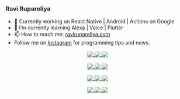 ### Ravi Rupareliya

- 🔭 Currently working on React Native | Android | Actions on Google
- 🌱 I’m currently learning Alexa | Voice | Flutter
- 📫 How to reach me: [ravirupareliya.com](https://ravirupareliya.com)
- Follow me on [Instagram](https://www.instagram.com/ravi.rupareliya/) for programming tips and news.

<a href="https://www.instagram.com/ravi.rupareliya/" target="_blank">
<!-- insta-feed:START-->
<p align="center">
<img align="center" src=https://scontent-iad3-1.cdninstagram.com/v/t51.2885-15/e35/s150x150/122425343_1572645589603046_1626634953961554534_n.jpg?_nc_ht=scontent-iad3-1.cdninstagram.com&_nc_cat=102&_nc_ohc=vk7FNm5FgSMAX9y3CRU&_nc_tp=15&oh=92c96fdb590198af2ba2e670a22f9a9c&oe=5FD3D1C1 />
<img align="center" src=https://scontent-iad3-1.cdninstagram.com/v/t51.2885-15/e35/s150x150/119738360_171946631175661_8308691936849414239_n.jpg?_nc_ht=scontent-iad3-1.cdninstagram.com&_nc_cat=101&_nc_ohc=j9NlAC5O1zYAX-jbLT6&_nc_tp=15&oh=e8b4021312f621a06edd9b6eae70d38b&oe=5FD2CDDD />
<img align="center" src=https://scontent-iad3-1.cdninstagram.com/v/t51.2885-15/e35/s150x150/119471335_3325605627530848_5783608158621298966_n.jpg?_nc_ht=scontent-iad3-1.cdninstagram.com&_nc_cat=104&_nc_ohc=clKEXOOkw-gAX8xtqHd&_nc_tp=15&oh=df9f020801606379d95a3b2959263225&oe=5FD34A81 />
</p>
<p align="center">
<img align="center" src=https://scontent-iad3-1.cdninstagram.com/v/t51.2885-15/e35/s150x150/118735524_155532192843864_2438830621806811548_n.jpg?_nc_ht=scontent-iad3-1.cdninstagram.com&_nc_cat=100&_nc_ohc=RZBYH2UwgDoAX8QWEIr&_nc_tp=15&oh=d0d599830b8fad47b1a8e9f7d49fb5bf&oe=5FD50B6E />
<img align="center" src=https://scontent-iad3-1.cdninstagram.com/v/t51.2885-15/e35/s150x150/118358282_793232521422249_4194198869826492121_n.jpg?_nc_ht=scontent-iad3-1.cdninstagram.com&_nc_cat=109&_nc_ohc=cu70LtAXs5EAX_jGLom&_nc_tp=15&oh=6948e892da32ae3353b75a05545a7e44&oe=5FD3DC3C />
<img align="center" src=https://scontent-iad3-1.cdninstagram.com/v/t51.2885-15/e35/s150x150/118083536_653646245259286_4437462516989252087_n.jpg?_nc_ht=scontent-iad3-1.cdninstagram.com&_nc_cat=110&_nc_ohc=2GLO0kAXG2sAX-3POQq&_nc_tp=15&oh=17dc8b06efd1612ecd080ec19acc63cf&oe=5FD44BDC />
</p>
<p align="center">
<img align="center" src=https://scontent-iad3-1.cdninstagram.com/v/t51.2885-15/e35/s150x150/118175330_604822603490734_6882222491011634628_n.jpg?_nc_ht=scontent-iad3-1.cdninstagram.com&_nc_cat=110&_nc_ohc=Qk4apbj0LNAAX_RbZal&_nc_tp=15&oh=a6844131ba49974dc6175d74cc6222e1&oe=5FD280F7 />
<img align="center" src=https://scontent-iad3-1.cdninstagram.com/v/t51.2885-15/e35/s150x150/117801930_118850686597100_8281062695853943386_n.jpg?_nc_ht=scontent-iad3-1.cdninstagram.com&_nc_cat=108&_nc_ohc=fiF5B3aI8lQAX97hWGi&_nc_tp=15&oh=c4749a9a3cecd33bcc9e1af3fe571000&oe=5FD2F2C0 />
<img align="center" src=https://scontent-iad3-1.cdninstagram.com/v/t51.2885-15/e35/s150x150/117867292_2771207523148452_3241414180657952736_n.jpg?_nc_ht=scontent-iad3-1.cdninstagram.com&_nc_cat=100&_nc_ohc=r8amIjKFg8MAX946lv_&_nc_tp=15&oh=71466e7331ce2399b84a1f00a527058b&oe=5FD28B21 />
</p>
<p align="center">
<img align="center" src=https://scontent-iad3-1.cdninstagram.com/v/t51.2885-15/e35/s150x150/117931678_793632161399712_7562658963115355616_n.jpg?_nc_ht=scontent-iad3-1.cdninstagram.com&_nc_cat=100&_nc_ohc=W2MUIFIwBEgAX8Vh685&_nc_tp=15&oh=51c438d24ae09409134c141c3858f8eb&oe=5FD48AB7 />
<img align="center" src=https://scontent-iad3-1.cdninstagram.com/v/t51.2885-15/e35/s150x150/117747115_220949032661980_1081920512424702093_n.jpg?_nc_ht=scontent-iad3-1.cdninstagram.com&_nc_cat=104&_nc_ohc=JXIICffRD8EAX9oG1g2&_nc_tp=15&oh=94702ab619a4adefd3116c934e160c85&oe=5FD5F716 />
<img align="center" src=https://scontent-iad3-1.cdninstagram.com/v/t51.2885-15/e35/s150x150/117564950_167171931547080_7523565149947571776_n.jpg?_nc_ht=scontent-iad3-1.cdninstagram.com&_nc_cat=100&_nc_ohc=WtzLhvXYJ_oAX9Jv3Ys&_nc_tp=15&oh=cadca2ceb51548dfc30ca96575978148&oe=5FD5275D />
</p>

<!-- insta-feed:END-->
</a>

